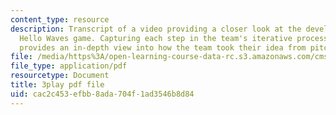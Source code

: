 ```yaml
---
content_type: resource
description: Transcript of a video providing a closer look at the development of the
  Hello Waves game. Capturing each step in the team's iterative process, the video
  provides an in-depth view into how the team took their idea from pitch to product.
file: /media/https%3A/open-learning-course-data-rc.s3.amazonaws.com/cms-611j-creating-video-games-fall-2014/cac2c453efbb8ada704f1ad3546b8d84_lxpXowuUdKw.pdf
file_type: application/pdf
resourcetype: Document
title: 3play pdf file
uid: cac2c453-efbb-8ada-704f-1ad3546b8d84
---
```

